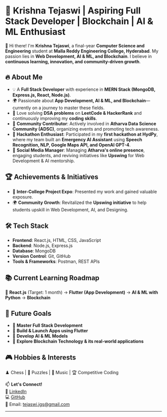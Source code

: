# 🚀 Krishna Tejaswi | Aspiring Full Stack Developer | Blockchain | AI & ML Enthusiast  

👋 Hi there! I'm **Krishna Tejaswi**, a final-year **Computer Science and Engineering** student at **Malla Reddy Engineering College, Hyderabad**. My passion lies in **Web Development, AI & ML, and Blockchain**. I believe in **continuous learning, innovation, and community-driven growth**.  

## 🔥 About Me  
- 💡 A **Full Stack Developer** with experience in **MERN Stack (MongoDB, Express.js, React, Node.js)**.  
- 🌍 Passionate about **App Development, AI & ML, and Blockchain**—currently on a journey to master these fields.  
- 🎯 Love solving **DSA problems** on **LeetCode & HackerRank** and continuously improving my **coding skills**.  
- 🎤 **Community Contributor**: Actively involved in **Atharva Data Science Community (ADSC)**, organizing events and promoting tech awareness.  
- 🚀 **Hackathon Enthusiast**: Participated in my **first hackathon at HydPy**, where my team built an **Emergency AI Assistant** using **Speech Recognition, NLP, Google Maps API, and OpenAI GPT-4**.  
- 📢 **Social Media Manager**: Managing **Atharva's online presence**, engaging students, and reviving initiatives like **Upswing** for Web Development & AI mentorship.  
 

## 🏆 Achievements & Initiatives  
- 🏅 **Inter-College Project Expo**: Presented my work and gained valuable exposure.  
- 🌍 **Community Growth**: Revitalized the **Upswing initiative** to help students upskill in Web Development, AI, and Designing.  

## 🛠️ Tech Stack  
- **Frontend**: React.js, HTML, CSS, JavaScript  
- **Backend**: Node.js, Express.js  
- **Database**: MongoDB  
- **Version Control**: Git, GitHub  
- **Tools & Frameworks**: Postman, REST APIs  

## 📚 Current Learning Roadmap  
🔹 **React.js** (Target: 1 month) → **Flutter (App Development)** → **AI & ML with Python** → **Blockchain**  

## 🎯 Future Goals  
- 🚀 **Master Full Stack Development**  
- 📱 **Build & Launch Apps using Flutter**  
- 🤖 **Develop AI & ML Models**  
- 🔗 **Explore Blockchain Technology & its real-world applications**  

## 🎮 Hobbies & Interests  
♟️ Chess | 🧩 Puzzles | 🎵 Music | 🏆 Competitive Coding  

📫 **Let's Connect!**  
🔗 [LinkedIn](www.linkedin.com/in/krishna-tejaswi-8b20742a6)  
💻 [GitHub](https://github.com/krishnatejaswi2005/)  
📧 Email: tejaswi.jgs@gmail.com  

---  

